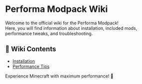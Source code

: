 # Performa Modpack Wiki

Welcome to the official wiki for the Performa Modpack!  
Here, you will find information about installation, included mods, performance tweaks, and troubleshooting.

## 📖 Wiki Contents
- [Installation](installation.md)
- [Performance Tips](performance.md)
<div style="display: none;"> 
<!--   
  [Troubleshooting](troubleshooting.md)
  [FAQ](faq.md)
  -->
</div>
<!-- ... -->
Experience Minecraft with maximum performance! 🚀
